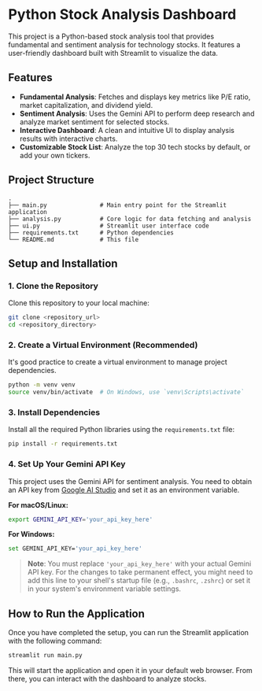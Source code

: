 # Python Stock Analysis Dashboard

This project is a Python-based stock analysis tool that provides fundamental and sentiment analysis for technology stocks. It features a user-friendly dashboard built with Streamlit to visualize the data.

## Features

- **Fundamental Analysis**: Fetches and displays key metrics like P/E ratio, market capitalization, and dividend yield.
- **Sentiment Analysis**: Uses the Gemini API to perform deep research and analyze market sentiment for selected stocks.
- **Interactive Dashboard**: A clean and intuitive UI to display analysis results with interactive charts.
- **Customizable Stock List**: Analyze the top 30 tech stocks by default, or add your own tickers.

## Project Structure

```
.
├── main.py               # Main entry point for the Streamlit application
├── analysis.py           # Core logic for data fetching and analysis
├── ui.py                 # Streamlit user interface code
├── requirements.txt      # Python dependencies
└── README.md             # This file
```

## Setup and Installation

### 1. Clone the Repository

Clone this repository to your local machine:

```bash
git clone <repository_url>
cd <repository_directory>
```

### 2. Create a Virtual Environment (Recommended)

It's good practice to create a virtual environment to manage project dependencies.

```bash
python -m venv venv
source venv/bin/activate  # On Windows, use `venv\Scripts\activate`
```

### 3. Install Dependencies

Install all the required Python libraries using the `requirements.txt` file:

```bash
pip install -r requirements.txt
```

### 4. Set Up Your Gemini API Key

This project uses the Gemini API for sentiment analysis. You need to obtain an API key from [Google AI Studio](https://aistudio.google.com/app/apikey) and set it as an environment variable.

**For macOS/Linux:**

```bash
export GEMINI_API_KEY='your_api_key_here'
```

**For Windows:**

```bash
set GEMINI_API_KEY='your_api_key_here'
```

> **Note**: You must replace `'your_api_key_here'` with your actual Gemini API key. For the changes to take permanent effect, you might need to add this line to your shell's startup file (e.g., `.bashrc`, `.zshrc`) or set it in your system's environment variable settings.

## How to Run the Application

Once you have completed the setup, you can run the Streamlit application with the following command:

```bash
streamlit run main.py
```

This will start the application and open it in your default web browser. From there, you can interact with the dashboard to analyze stocks.
